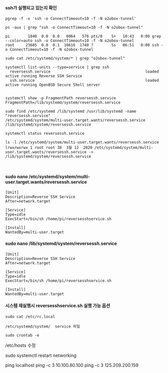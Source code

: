 #### ssh가 실행되고 있는지 확인
```
pgrep -f -x 'ssh -o ConnectTimeout=10 -f -N o2obox-tunnel'

ps -aux | grep "ssh -o ConnectTimeout=10 -f -N o2obox-tunnel"

pi        1840  0.0  0.0   6064   576 pts/0    S+   10:43   0:00 grep --color=auto ssh -o ConnectTimeout=10 -f -N o2obox-tunnel
root     23685  0.0  0.1  10616  1740 ?        Ss   06:51   0:00 ssh -o ConnectTimeout=10 -f -N o2obox-tunnel

sudo cat /etc/systemd/system/* | grep "o2obox-tunnel"

systemctl list-units --type=service | grep ssh
  reversessh.service                                          loaded active running Reverse SSH Service                                               
  ssh.service                                                 loaded active running OpenBSD Secure Shell server  


systemctl show -p FragmentPath reversessh.service
FragmentPath=/lib/systemd/system/reversessh.service

sudo find /etc/systemd /lib/systemd /usr/lib/systemd -name "reversessh.service"
/etc/systemd/system/multi-user.target.wants/reversessh.service
/lib/systemd/system/reversessh.service

systemctl status reversessh.service

ls -l /etc/systemd/system/multi-user.target.wants/reversessh.service
lrwxrwxrwx 1 root root 38  3월 12  2020 /etc/systemd/system/multi-user.target.wants/reversessh.service -> /lib/systemd/system/reversessh.service



```

#### sudo nano /etc/systemd/system/multi-user.target.wants/reversessh.service

```
[Unit]
Description=Reverse SSH Service
After=network.target

[Service]
Type=idle
ExecStart=/bin/sh /home/pi/reversesshservice.sh

[Install]
WantedBy=multi-user.target
```


#### sudo nano /lib/systemd/system/reversessh.service

```
[Unit]
Description=Reverse SSH Service
After=network.target

[Service]
Type=idle
ExecStart=/bin/sh /home/pi/reversesshservice.sh

[Install]
WantedBy=multi-user.target
```


#### 시스템 재실행시 reversesshservice.sh 실행 가능 옵션

```
sudo cat /etc/rc.local

/etc/systemd/system/  service 파일

sudo crontab -e
```


/etc/hosts 수정


sudo systemctl restart networking


ping localhost
ping -c 3 10.100.80.100
ping -c 3 125.209.200.159







